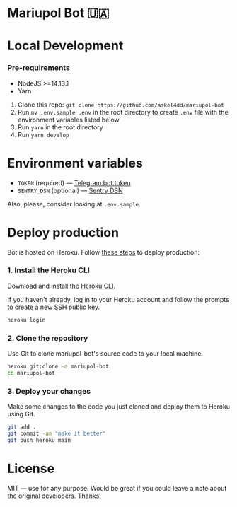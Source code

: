 # Mariupol Bot 🇺🇦

# Local Development

### Pre-requirements

-   NodeJS >=14.13.1
-   Yarn

1. Clone this repo: `git clone https://github.com/askel4dd/mariupol-bot`
2. Run `mv .env.sample .env` in the root directory to create `.env` file with the environment variables listed below
3. Run `yarn` in the root directory
4. Run `yarn develop`

# Environment variables

-   `TOKEN` (required) — [Telegram bot token](https://core.telegram.org/bots#6-botfather)
-   `SENTRY_DSN` (optional) — [Sentry DSN](https://docs.sentry.io/product/sentry-basics/dsn-explainer/)

Also, please, consider looking at `.env.sample`.

# Deploy production

Bot is hosted on Heroku. Follow [these steps](https://dashboard.heroku.com/apps/mariupol-bot/deploy/heroku-git) to deploy production:

### 1. Install the Heroku CLI

Download and install the [Heroku CLI](https://devcenter.heroku.com/articles/heroku-command-line).

If you haven't already, log in to your Heroku account and follow the prompts to create a new SSH public key.

```bash
heroku login
```

### 2. Clone the repository

Use Git to clone mariupol-bot's source code to your local machine.

```bash
heroku git:clone -a mariupol-bot
cd mariupol-bot
```

### 3. Deploy your changes

Make some changes to the code you just cloned and deploy them to Heroku using Git.

```bash
git add .
git commit -am "make it better"
git push heroku main
```

# License

MIT — use for any purpose. Would be great if you could leave a note about the original developers. Thanks!
